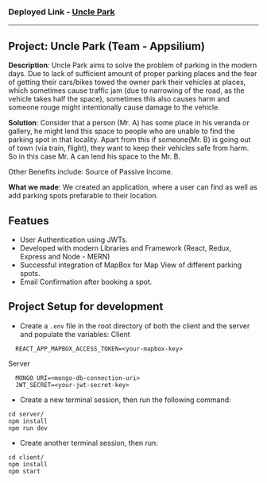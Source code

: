 ### Deployed Link - [Uncle Park](https://uncle-park-sushant-02.vercel.app/)
<hr/>

## Project: Uncle Park (Team - Appsilium)
**Description**: Uncle Park aims to solve the problem of parking in the modern days. Due to lack of sufficient amount of proper parking places and the fear of getting their cars/bikes towed the owner park their vehicles at places, which sometimes cause traffic jam (due to narrowing of the road, as the vehicle takes half the space), sometimes this also causes harm and someone rouge might intentionally cause damage to the vehicle.

**Solution**: Consider that a person (Mr. A) has some place in his veranda or gallery, he might lend this space to people who are unable to find the parking spot in that locality. Apart from this if someone(Mr. B) is going out of town (via train, flight), they want to keep their vehicles safe from harm. So in this case Mr. A can lend his space to the Mr. B. 

Other Benefits include: Source of Passive Income.

**What we made**: We created an application, where a user can find as well as add parking spots prefarable to their location.


## Featues
- User Authentication using JWTs.
- Developed with modern Libraries and Framework (React, Redux, Express and Node - MERN)
- Successful integration of MapBox for Map View of different parking spots.
- Email Confirmation after booking a spot.

## Project Setup for development
- Create a `.env` file in the root directory of both the client and the server and populate the variables:
Client
```
  REACT_APP_MAPBOX_ACCESS_TOKEN=<your-mapbox-key>
```
Server
```
  MONGO_URI=<mongo-db-connection-uri>
  JWT_SECRET=<your-jwt-secret-key>
```

- Create a new terminal session, then run the following command:
```console 
cd server/
npm install
npm run dev
```

- Create another terminal session, then run:
```console
cd client/
npm install
npm start
```
